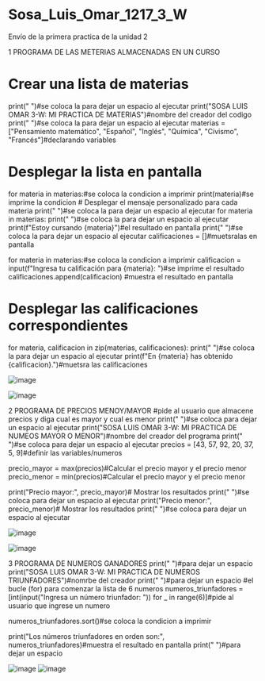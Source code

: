 # Sosa_Luis_Omar_1217_3_W
Envío de la primera practica de la unidad 2

1 PROGRAMA DE LAS METERIAS ALMACENADAS EN UN CURSO
# Crear una lista de materias
print(" ")#se coloca la para dejar un espacio al ejecutar
print("SOSA LUIS OMAR 3-W: MI PRACTICA DE MATERIAS")#nombre del creador del codigo
print(" ")#se coloca la para dejar un espacio al ejecutar
materias = ["Pensamiento matemático", "Español", "Inglés", "Química", "Civismo", "Francés"]#declarando variables 

# Desplegar la lista en pantalla
for materia in materias:#se coloca la condicion a imprimir
    print(materia)#se imprime la condicion 
    # Desplegar el mensaje personalizado para cada materia
    print(" ")#se coloca la para dejar un espacio al ejecutar
for materia in materias:
    print(" ")#se coloca la para dejar un espacio al ejecutar
    print(f"Estoy cursando {materia}")#el resultado en pantalla 
    print(" ")#se coloca la para dejar un espacio al ejecutar
    calificaciones = []#muetsralas en pantalla 

for materia in materias:#se coloca la condicion a imprimir
    calificacion = input(f"Ingresa tu calificación para {materia}: ")#se imprime el resultado 
    calificaciones.append(calificacion) #muestra el resultado en pantalla 

# Desplegar las calificaciones correspondientes
for materia, calificacion in zip(materias, calificaciones):
    print(" ")#se coloca la para dejar un espacio al ejecutar
    print(f"En {materia} has obtenido {calificacion}.")#muetsra las calificaciones 

![image](https://github.com/user-attachments/assets/5fe5a170-f046-4b6e-b3dc-440de509a8a4)


![image](https://github.com/user-attachments/assets/443fedb7-53fd-481a-bf22-2fc20fe27091)

2 PROGRAMA DE PRECIOS MENOY/MAYOR
#pide al usuario que almacene precios y diga cual es mayor y cual es menor
print(" ")#se coloca para dejar un espacio al ejecutar
print("SOSA LUIS OMAR 3-W: MI PRACTICA DE NUMEOS MAYOR O MENOR")#nombre del creador del programa
print(" ")#se coloca para dejar un espacio al ejecutar
precios = [43, 57, 92, 20, 37, 5, 9]#definir las variables/numeros

precio_mayor = max(precios)#Calcular el precio mayor y el precio menor
precio_menor = min(precios)#Calcular el precio mayor y el precio menor

print("Precio mayor:", precio_mayor)# Mostrar los resultados
print(" ")#se coloca para dejar un espacio al ejecutar
print("Precio menor:", precio_menor)# Mostrar los resultados
print(" ")#se coloca para dejar un espacio al ejecutar

![image](https://github.com/user-attachments/assets/1e595ffb-880d-4e49-86cd-a76120255990)

![image](https://github.com/user-attachments/assets/ef53cf05-df00-4b65-8a4d-74ea2cff27ce)

3 PROGRAMA DE NUMEROS GANADORES 
print(" ")#para dejar un espacio
print("SOSA LUIS OMAR 3-W: MI PRACTICA DE NUMEROS TRIUNFADORES")#nomrbe del creador 
print(" ")#para dejar un espacio
#el bucle (for) para comenzar la lista de 6 numeros
numeros_triunfadores = [int(input("Ingresa un número triunfador: ")) for _ in range(6)]#pide al usuario que ingrese un numero 

numeros_triunfadores.sort()#se coloca la condicion a imprimir

print("Los números triunfadores en orden son:", numeros_triunfadores)#muestra el resultado en pantalla
print(" ")#para dejar un espacio

![image](https://github.com/user-attachments/assets/64d16bb4-486d-4b71-a814-9e51474be6f2)
![image](https://github.com/user-attachments/assets/b05cc2dc-367b-49a6-a57c-2f832596da08)


